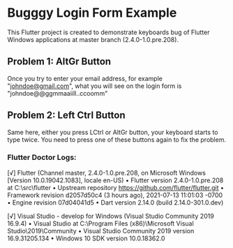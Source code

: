 # Bugggy Login Form Example

This Flutter project is created to demonstrate keyboards bug of Flutter Windows applications at master branch (2.4.0-1.0.pre.208).

## Problem 1: AltGr Button
Once you try to enter your email address, for example "johndoe@gmail.com", what you will see on the login form is "johndoe@@ggmmaaiill..ccoomm"


## Problem 2: Left Ctrl Button
Same here, either you press LCtrl or AltGr button, your keyboard starts to type twice. You need to press one of these buttons again to fix the problem.



### Flutter Doctor Logs:

[√] Flutter (Channel master, 2.4.0-1.0.pre.208, on Microsoft Windows [Version 10.0.19042.1083], locale en-US)
    • Flutter version 2.4.0-1.0.pre.208 at C:\src\flutter
    • Upstream repository https://github.com/flutter/flutter.git
    • Framework revision d2057d50c4 (3 hours ago), 2021-07-13 11:01:03 -0700
    • Engine revision 07d04041d5
    • Dart version 2.14.0 (build 2.14.0-301.0.dev)

[√] Visual Studio - develop for Windows (Visual Studio Community 2019 16.9.4)
    • Visual Studio at C:\Program Files (x86)\Microsoft Visual Studio\2019\Community
    • Visual Studio Community 2019 version 16.9.31205.134
    • Windows 10 SDK version 10.0.18362.0